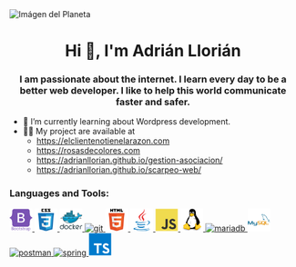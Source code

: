 <img src="https://cdn.pixabay.com/photo/2016/10/20/18/35/earth-1756274_960_720.jpg" alt="Imágen del Planeta">
<h1 align="center">Hi 👋, I'm Adrián Llorián</h1>
<h3 align="center">I am passionate about the internet. I learn every day to be a better web developer. I like to help this world communicate faster and safer.</h3>
<!--
- 🌱 I’m currently learning about Wordpress development.
- 👨‍💻 My project are available at [https://elclientenotienelarazon.com](https://elclientenotienelarazon.com), [https://rosasdecolores.com](https://rosasdecolores.com), [https://halkysl.com](https://halkysl.com), [https://adrianllorian.github.io/gestion-asociacion/](https://adrianllorian.github.io/gestion-asociacion/),[https://adrianllorian.github.io/ScarpeoWeb/](https://adrianllorian.github.io/ScarpeoWeb/),
-->
<ul>
  <li>🌱 I’m currently learning about Wordpress development.</li>
  <li>👨‍💻 My project are available at
    <ul>
      <li> <a href="https://elclientenotienelarazon.com">https://elclientenotienelarazon.com</a></li>
      <li> <a href="https://rosasdecolores.com">https://rosasdecolores.com</a></li>
      <li> <a href="https://adrianllorian.github.io/gestion-asociacion/">https://adrianllorian.github.io/gestion-asociacion/</a></li>
      <li> <a href="https://adrianllorian.github.io/scarpeo-web/">https://adrianllorian.github.io/scarpeo-web/</a></li>
    </ul>
  </li>
</ul>




<h3 align="left">Languages and Tools:</h3>
<p align="left"> <a href="https://getbootstrap.com" target="_blank"> <img src="https://raw.githubusercontent.com/devicons/devicon/master/icons/bootstrap/bootstrap-plain-wordmark.svg" alt="bootstrap" width="40" height="40"/> </a> <a href="https://www.w3schools.com/css/" target="_blank"> <img src="https://raw.githubusercontent.com/devicons/devicon/master/icons/css3/css3-original-wordmark.svg" alt="css3" width="40" height="40"/> </a> <a href="https://www.docker.com/" target="_blank"> <img src="https://raw.githubusercontent.com/devicons/devicon/master/icons/docker/docker-original-wordmark.svg" alt="docker" width="40" height="40"/> </a> <a href="https://git-scm.com/" target="_blank"> <img src="https://www.vectorlogo.zone/logos/git-scm/git-scm-icon.svg" alt="git" width="40" height="40"/> </a> <a href="https://www.w3.org/html/" target="_blank"> <img src="https://raw.githubusercontent.com/devicons/devicon/master/icons/html5/html5-original-wordmark.svg" alt="html5" width="40" height="40"/> </a> <a href="https://www.java.com" target="_blank"> <img src="https://raw.githubusercontent.com/devicons/devicon/master/icons/java/java-original.svg" alt="java" width="40" height="40"/> </a> <a href="https://developer.mozilla.org/en-US/docs/Web/JavaScript" target="_blank"> <img src="https://raw.githubusercontent.com/devicons/devicon/master/icons/javascript/javascript-original.svg" alt="javascript" width="40" height="40"/> </a> <a href="https://www.linux.org/" target="_blank"> <img src="https://raw.githubusercontent.com/devicons/devicon/master/icons/linux/linux-original.svg" alt="linux" width="40" height="40"/> </a> <a href="https://mariadb.org/" target="_blank"> <img src="https://www.vectorlogo.zone/logos/mariadb/mariadb-icon.svg" alt="mariadb" width="40" height="40"/> </a> <a href="https://www.mysql.com/" target="_blank"> <img src="https://raw.githubusercontent.com/devicons/devicon/master/icons/mysql/mysql-original-wordmark.svg" alt="mysql" width="40" height="40"/> </a> <a href="https://postman.com" target="_blank"> <img src="https://www.vectorlogo.zone/logos/getpostman/getpostman-icon.svg" alt="postman" width="40" height="40"/> </a> <a href="https://spring.io/" target="_blank"> <img src="https://www.vectorlogo.zone/logos/springio/springio-icon.svg" alt="spring" width="40" height="40"/> </a> <a href="https://www.typescriptlang.org/" target="_blank"> <img src="https://raw.githubusercontent.com/devicons/devicon/master/icons/typescript/typescript-original.svg" alt="typescript" width="40" height="40"/> </a> </p>
